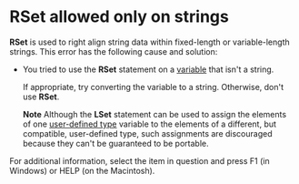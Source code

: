 
# RSet allowed only on strings

 **RSet** is used to right align string data within fixed-length or variable-length strings. This error has the following cause and solution:



- You tried to use the  **RSet** statement on a [variable](b8bdf64f-5920-1ae9-16d0-b26d09524a30.md) that isn't a string.
    
    If appropriate, try converting the variable to a string. Otherwise, don't use  **RSet**.
    
     **Note**  Although the  **LSet** statement can be used to assign the elements of one [user-defined type](b8bdf64f-5920-1ae9-16d0-b26d09524a30.md) variable to the elements of a different, but compatible, user-defined type, such assignments are discouraged because they can't be guaranteed to be portable.

For additional information, select the item in question and press F1 (in Windows) or HELP (on the Macintosh).
